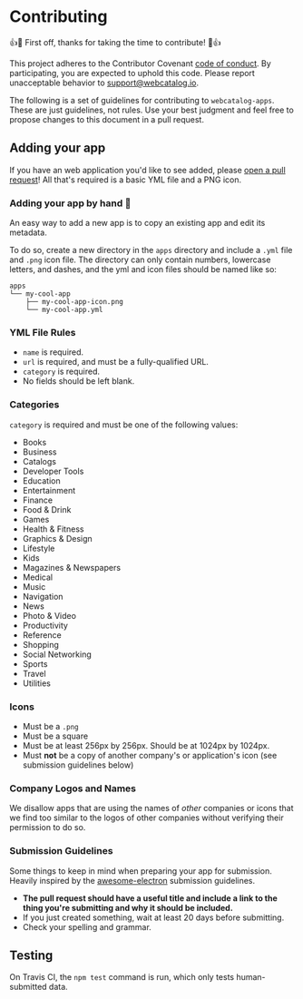 <!-- https://raw.githubusercontent.com/electron/electron-apps/master/contributing.md -->

# Contributing

:+1::tada: First off, thanks for taking the time to contribute! :tada::+1:

This project adheres to the Contributor Covenant [code of conduct](https://github.com/quanglam2807/webcatalog/blob/master/CODE_OF_CONDUCT.md).
By participating, you are expected to uphold this code. Please report unacceptable
behavior to support@webcatalog.io.

The following is a set of guidelines for contributing to `webcatalog-apps`.
These are just guidelines, not rules. Use your best judgment and feel free to
propose changes to this document in a pull request.

## Adding your app

If you have an web application you'd like to see added, please
[open a pull request](https://help.github.com/articles/creating-a-pull-request/)!
All that's required is a basic YML file and a PNG icon.

### Adding your app by hand 💪

An easy way to add a new app is to copy an existing app and edit its metadata.

To do so, create a new directory in the `apps` directory and include a `.yml`
file and `.png` icon file. The directory can only contain numbers,
lowercase letters, and dashes, and the yml and icon files should be named
like so:

```
apps
└── my-cool-app
    ├── my-cool-app-icon.png
    └── my-cool-app.yml
```

### YML File Rules

- `name` is required.
- `url` is required, and must be a fully-qualified URL.
- `category` is required.
- No fields should be left blank.

### Categories

`category` is required and must be one of the following values:

* Books
* Business
* Catalogs
* Developer Tools
* Education
* Entertainment
* Finance
* Food & Drink
* Games
* Health & Fitness
* Graphics & Design
* Lifestyle
* Kids
* Magazines & Newspapers
* Medical
* Music
* Navigation
* News
* Photo & Video
* Productivity
* Reference
* Shopping
* Social Networking
* Sports
* Travel
* Utilities

### Icons

- Must be a `.png`
- Must be a square
- Must be at least 256px by 256px. Should be at 1024px by 1024px.
- Must **not** be a copy of another company's or application's icon (see submission guidelines below)

### Company Logos and Names

We disallow apps that are using the names of _other_ companies or icons that we find too similar to the logos of other companies without verifying their permission to do so.

### Submission Guidelines

Some things to keep in mind when preparing your app for submission. Heavily inspired by the [awesome-electron](https://github.com/sindresorhus/awesome-electron) submission guidelines.

- **The pull request should have a useful title and include a link to the thing you're submitting and why it should be included.**
- If you just created something, wait at least 20 days before submitting.
- Check your spelling and grammar.


## Testing

On Travis CI, the `npm test` command is run, which only tests human-submitted data.

